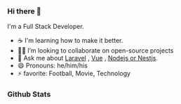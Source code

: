 ### Hi there 👋

I'm a Full Stack Developer.

- ☕ I'm learning how to make it better.
- 🧑‍💻 I’m looking to collaborate on open-source projects
- 💬 Ask me about [Laravel](https://laravel.com) , [Vue](https://vuejs.org) , [Nodejs or Nestjs](https://nestjs.com).
- 😄 Pronouns: he/him/his
- ⚡ favorite: Football, Movie, Technology

### Github Stats
